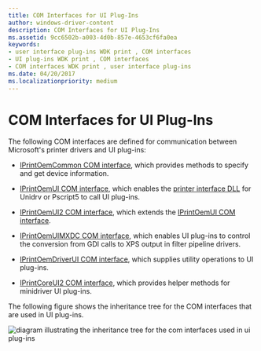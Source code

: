 ```yaml
---
title: COM Interfaces for UI Plug-Ins
author: windows-driver-content
description: COM Interfaces for UI Plug-Ins
ms.assetid: 9cc6502b-a003-4d0b-857e-4653cf6fa0ea
keywords:
- user interface plug-ins WDK print , COM interfaces
- UI plug-ins WDK print , COM interfaces
- COM interfaces WDK print , user interface plug-ins
ms.date: 04/20/2017
ms.localizationpriority: medium
---
```


# COM Interfaces for UI Plug-Ins





The following COM interfaces are defined for communication between Microsoft's printer drivers and UI plug-ins:

-   [IPrintOemCommon COM interface](iprintoemcommon-com-interface.md), which provides methods to specify and get device information.

-   [IPrintOemUI COM interface](iprintoemui-com-interface.md), which enables the [printer interface DLL](printer-interface-dll.md) for Unidrv or Pscript5 to call UI plug-ins.

-   [IPrintOemUI2 COM interface](iprintoemui2-com-interface.md), which extends the [IPrintOemUI COM interface](iprintoemui-com-interface.md).

-   [IPrintOemUIMXDC COM interface](iprintoemuimxdc-com-interface.md), which enables UI plug-ins to control the conversion from GDI calls to XPS output in filter pipeline drivers.

-   [IPrintOemDriverUI COM interface](iprintoemdriverui-com-interface.md), which supplies utility operations to UI plug-ins.

-   [IPrintCoreUI2 COM interface](iprintcoreui2-com-interface.md), which provides helper methods for minidriver UI plug-ins.

The following figure shows the inheritance tree for the COM interfaces that are used in UI plug-ins.

![diagram illustrating the inheritance tree for the com interfaces used in ui plug-ins](images/uiintf2.png)

 

 




